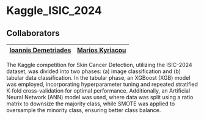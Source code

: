 # Kaggle_ISIC_2024
## Collaborators

| [Ioannis Demetriades](https://github.com/IoannisDem) | [Marios Kyriacou](https://github.com/marioskyriacou)|
|:---------------------------------:|:---------------------------------:|

The Kaggle competition for Skin Cancer Detection, utilizing the ISIC-2024 dataset, was divided into two phases:
(a) image classification and (b) tabular data classification. In the tabular phase, an XGBoost (XGB) model
was employed, incorporating hyperparameter tuning and repeated stratified K-fold cross-validation for optimal
performance. Additionally, an Artificial Neural Network (ANN) model was used, where data was split using a ratio
matrix to downsize the majority class, while SMOTE was applied to oversample the minority class, ensuring better
class balance.
